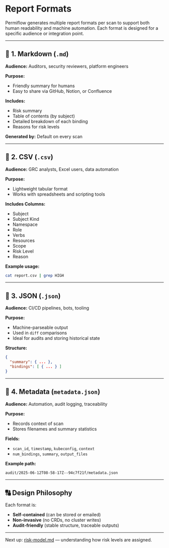# Report Formats

Permiflow generates multiple report formats per scan to support both human readability and machine automation. Each format is designed for a specific audience or integration point.

---

## 📄 1. Markdown (`.md`)

**Audience:** Auditors, security reviewers, platform engineers

**Purpose:**

- Friendly summary for humans
- Easy to share via GitHub, Notion, or Confluence

**Includes:**

- Risk summary
- Table of contents (by subject)
- Detailed breakdown of each binding
- Reasons for risk levels

**Generated by:** Default on every scan

---

## 📅 2. CSV (`.csv`)

**Audience:** GRC analysts, Excel users, data automation

**Purpose:**

- Lightweight tabular format
- Works with spreadsheets and scripting tools

**Includes Columns:**

- Subject
- Subject Kind
- Namespace
- Role
- Verbs
- Resources
- Scope
- Risk Level
- Reason

**Example usage:**

```bash
cat report.csv | grep HIGH
```

---

## 📁 3. JSON (`.json`)

**Audience:** CI/CD pipelines, bots, tooling

**Purpose:**

- Machine-parseable output
- Used in `diff` comparisons
- Ideal for audits and storing historical state

**Structure:**

```json
{
  "summary": { ... },
  "bindings": [ { ... } ]
}
```

---

## 📃 4. Metadata (`metadata.json`)

**Audience:** Automation, audit logging, traceability

**Purpose:**

- Records context of scan
- Stores filenames and summary statistics

**Fields:**

- `scan_id`, `timestamp`, `kubeconfig`, `context`
- `num_bindings`, `summary`, `output_files`

**Example path:**

```
audit/2025-06-12T08-58-17Z--94c7f21f/metadata.json
```

---

## 🔠 Design Philosophy

Each format is:

- **Self-contained** (can be stored or emailed)
- **Non-invasive** (no CRDs, no cluster writes)
- **Audit-friendly** (stable structure, traceable outputs)

---

Next up: [risk-model.md](./risk-model.md) — understanding how risk levels are assigned.
